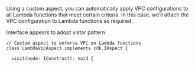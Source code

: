 
Using a custom aspect, 
you can automatically apply VPC configurations to all Lambda functions that meet certain criteria. 
In this case, we’ll attach the VPC configuration to Lambda functions as required.

Interface appears to adopt vistor pattern
```
// Custom aspect to enforce VPC on Lambda functions
class LambdaVpcAspect implements cdk.IAspect {

  visit(node: IConstruct): void {

```
